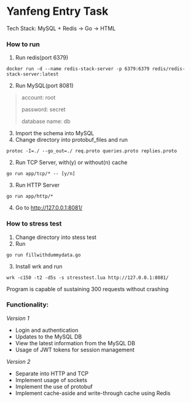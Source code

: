 # Yanfeng Entry Task 

Tech Stack:
MySQL + Redis -> Go -> HTML

### <b>How to run</b>
1) Run redis(port 6379)
```
docker run -d --name redis-stack-server -p 6379:6379 redis/redis-stack-server:latest
```
2) Run MySQL(port 8081)
>account: root
> 
>password: secret
> 
>database name: db
3) Import the schema into MySQL
4) Change directory into protobuf_files and run
```
protoc -I=./ --go_out=./ req.proto queries.proto replies.proto
```
2) Run TCP Server, with(y) or without(n) cache
```
go run app/tcp/* -- [y/n]
```
3) Run HTTP Server
```
go run app/http/*
```
4) Go to http://127.0.0.1:8081/ 

### <b>How to stress test</b>
1) Change directory into stess test
2) Run
```
go run fillwithdummydata.go
```
3) Install wrk and run
```
wrk -c150 -t2 -d5s -s stresstest.lua http://127.0.0.1:8081/
```

Program is capable of sustaining 300 requests without crashing

### <b>Functionality:</b>

<i>Version 1</i>
- Login and authentication
- Updates to the MySQL DB
- View the latest information from the MySQL DB
- Usage of JWT tokens for session management


<i>Version 2</i>
- Separate into HTTP and TCP
- Implement usage of sockets
- Implement the use of protobuf
- Implement cache-aside and write-through cache using Redis


